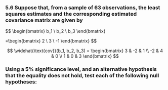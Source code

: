 ### 5.6 Suppose that, from a sample of 63 observations, the least squares estimates and the corresponding estimated covariance matrix are given by

$$
\begin{bmatrix}
b_1 \\ b_2 \\ b_3
\end{bmatrix}

=\begin{bmatrix}
2 \\ 3 \\ -1
\end{bmatrix}
$$

$$
\widehat{\text{cov}}(b_1, b_2, b_3) =
\begin{bmatrix}
3 & -2 & 1 \\
-2 & 4 & 0 \\
1 & 0 & 3
\end{bmatrix}
$$


### Using a 5% significance level, and an alternative hypothesis that the equality does not hold, test each of the following null hypotheses:
